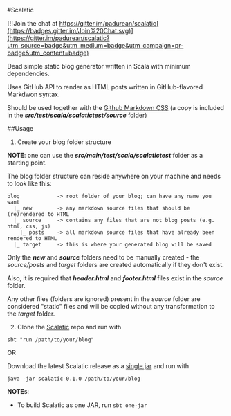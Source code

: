 #Scalatic

[![Join the chat at https://gitter.im/padurean/scalatic](https://badges.gitter.im/Join%20Chat.svg)](https://gitter.im/padurean/scalatic?utm_source=badge&utm_medium=badge&utm_campaign=pr-badge&utm_content=badge)

Dead simple static blog generator written in Scala with minimum dependencies.

Uses GitHub API to render as HTML posts written in GitHub-flavored Markdwon
syntax.

Should be used together with the
[Github Markdown CSS](https://github.com/sindresorhus/github-markdown-css)
(a copy is included in the _**src/test/scala/scalatictest/source**_ folder)


##Usage

1. Create your blog folder structure

  **NOTE**: one can use the _**src/main/test/scala/scalatictest**_ folder
  as a starting point.

  The blog folder structure can reside anywhere on your machine
  and needs to look like this:

  ```
  blog            -> root folder of your blog; can have any name you want
    |_ new        -> any markdown source files that should be (re)rendered to HTML
    |_ source     -> contains any files that are not blog posts (e.g. html, css, js)
      |_ posts    -> all markdown source files that have already been rendered to HTML
    |_ target     -> this is where your generated blog will be saved

  ```

  Only the _**new**_ and _**source**_ folders need to be manually created -
  the _source/posts_ and _target_ folders are created automatically if they
  don't exist.

  Also, it is required that _**header.html**_ and _**footer.html**_ files exist
  in the _source_ folder.

  Any other files (folders are ignored) present in the _source_ folder are
  considered "static" files and will be copied without any transformation to
  the _target_ folder.

2. Clone the [Scalatic](https://github.com/padurean/scalatic) repo and run with

  `sbt "run /path/to/your/blog"`

  OR

  Download the latest Scalatic release as a
  [single jar](https://github.com/padurean/scalatic/releases/download/0.1.0/scalatic-0.1.0.jar)
  and run with

  `java -jar scalatic-0.1.0 /path/to/your/blog`


**NOTE**s:

  - To build Scalatic as one JAR, run `sbt one-jar`

